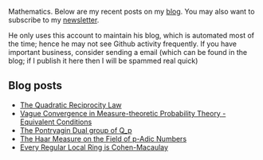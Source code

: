 Mathematics. Below are my recent posts on my [blog](https://desvl.xyz). You may also want to subscribe to my [newsletter](https://www.getrevue.co/profile/desvl_).

He only uses this account to maintain his blog, which is automated most of the time; hence he may not see Github activity frequently. If you have important business, consider sending a email (which can be found in the blog; if I publish it here then I will be spammed real quick)

## Blog posts
<!-- BLOG-POST-LIST:START -->
- [The Quadratic Reciprocity Law](https://desvl.xyz/2023/03/20/quadratic-reciprocity-law-1/)
- [Vague Convergence in Measure-theoretic Probability Theory - Equivalent Conditions](https://desvl.xyz/2023/02/13/vague-convergence/)
- [The Pontryagin Dual group of Q_p](https://desvl.xyz/2022/12/23/pontryagin-dual-q-p/)
- [The Haar Measure on the Field of p-Adic Numbers](https://desvl.xyz/2022/12/20/haar-measure-p-adic/)
- [Every Regular Local Ring is Cohen-Macaulay](https://desvl.xyz/2022/12/05/regular-local-ring-cohen-macaulay/)
<!-- BLOG-POST-LIST:END -->
